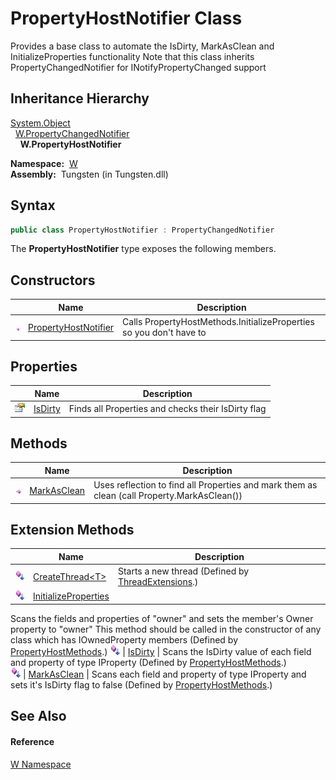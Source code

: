 PropertyHostNotifier Class
==========================
  
Provides a base class to automate the IsDirty, MarkAsClean and InitializeProperties functionality Note that this class inherits PropertyChangedNotifier for INotifyPropertyChanged support



Inheritance Hierarchy
---------------------
[System.Object][1]  
  [W.PropertyChangedNotifier][2]  
    **W.PropertyHostNotifier**  

  **Namespace:**  [W][3]  
  **Assembly:**  Tungsten (in Tungsten.dll)

Syntax
------

```csharp
public class PropertyHostNotifier : PropertyChangedNotifier
```

The **PropertyHostNotifier** type exposes the following members.


Constructors
------------

                 | Name                      | Description                                                         
---------------- | ------------------------- | ------------------------------------------------------------------- 
![Public method] | [PropertyHostNotifier][4] | Calls PropertyHostMethods.InitializeProperties so you don't have to 


Properties
----------

                   | Name         | Description                                        
------------------ | ------------ | -------------------------------------------------- 
![Public property] | [IsDirty][5] | Finds all Properties and checks their IsDirty flag 


Methods
-------

                 | Name             | Description                                                                                 
---------------- | ---------------- | ------------------------------------------------------------------------------------------- 
![Public method] | [MarkAsClean][6] | Uses reflection to find all Properties and mark them as clean (call Property.MarkAsClean()) 


Extension Methods
-----------------

                           | Name                      | Description                                                                                                                                                                                                                      
-------------------------- | ------------------------- | -------------------------------------------------------------------------------------------------------------------------------------------------------------------------------------------------------------------------------- 
![Public Extension Method] | [CreateThread&lt;T>][7]   | Starts a new thread (Defined by [ThreadExtensions][8].)                                                                                                                                                                          
![Public Extension Method] | [InitializeProperties][9] | 
Scans the fields and properties of "owner" and sets the member's Owner property to "owner" This method should be called in the constructor of any class which has IOwnedProperty members
 (Defined by [PropertyHostMethods][10].) 
![Public Extension Method] | [IsDirty][11]             | 
Scans the IsDirty value of each field and property of type IProperty
 (Defined by [PropertyHostMethods][10].)                                                                                                                 
![Public Extension Method] | [MarkAsClean][12]         | 
Scans each field and property of type IProperty and sets it's IsDirty flag to false
 (Defined by [PropertyHostMethods][10].)                                                                                                  


See Also
--------

#### Reference
[W Namespace][3]  

[1]: http://msdn.microsoft.com/en-us/library/e5kfa45b
[2]: ../PropertyChangedNotifier/README.md
[3]: ../README.md
[4]: _ctor.md
[5]: IsDirty.md
[6]: MarkAsClean.md
[7]: ../../W.Threading/ThreadExtensions/CreateThread__1.md
[8]: ../../W.Threading/ThreadExtensions/README.md
[9]: ../PropertyHostMethods/InitializeProperties.md
[10]: ../PropertyHostMethods/README.md
[11]: ../PropertyHostMethods/IsDirty.md
[12]: ../PropertyHostMethods/MarkAsClean.md
[13]: ../../_icons/Help.png
[Public method]: ../../_icons/pubmethod.gif "Public method"
[Public property]: ../../_icons/pubproperty.gif "Public property"
[Public Extension Method]: ../../_icons/pubextension.gif "Public Extension Method"